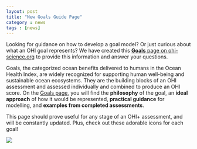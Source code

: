 ```yaml
---
layout: post
title: "New Goals Guide Page"
category : news
tags : [news]
---
```


Looking for guidance on how to develop a goal model? Or just curious about what an OHI goal represents? We have created this [**Goals** page on ohi-science.org](http://ohi-science.org/goals/) to provide this information and answer your questions. 

Goals, the categorized ocean benefits delivered to humans in the Ocean Health Index, are widely recognized for supporting human well-being and sustainable ocean ecosystems. They are the building blocks of an OHI assessment and assessed individually and combined to produce an OHI score. On the [Goals page](http://ohi-science.org/goals/), you will find the **philosophy** of the goal, an **ideal approach** of how it would be represented, **practical guidance** for modelling, and **examples from completed assessments**. 

This page should prove useful for any stage of an OHI+ assessment, and will be constantly updated. Plus, check out these adorable icons for each goal! 

![ ](https://docs.google.com/drawings/d/1ywUCXv_ejw7h_CquboAy2Q03gJC-7WL9Mg8E993i8RM/pub?w=960&h=600)
